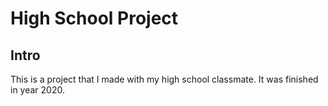 # High School Project
## Intro
This is a project that I made with my high school classmate. It was finished in year 2020. <br>
